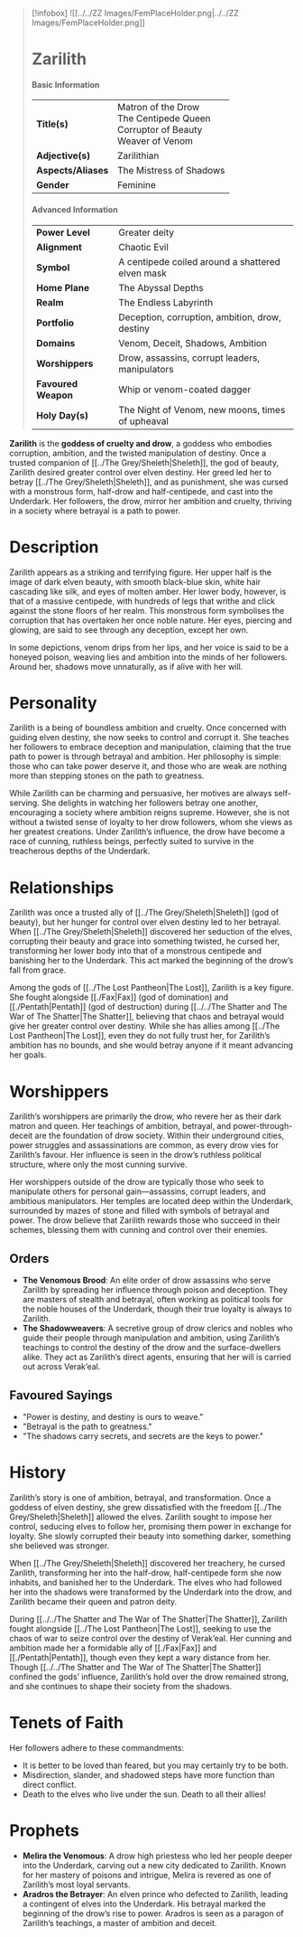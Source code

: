 > [!infobox]
> ![[../../ZZ Images/FemPlaceHolder.png|../../ZZ Images/FemPlaceHolder.png]]  
> # Zarilith
> #### Basic Information
> |  |   |
> |---|---|
> | **Title(s)** | Matron of the Drow<br>The Centipede Queen<br>Corruptor of Beauty<br>Weaver of Venom |
> | **Adjective(s)** | Zarilithian |
> | **Aspects/Aliases** | The Mistress of Shadows |
> | **Gender** | Feminine |
> 
> #### Advanced Information
> |  |  | 
> | --- | --- |
> | **Power Level** | Greater deity |
> | **Alignment** | Chaotic Evil |
> | **Symbol** | A centipede coiled around a shattered elven mask |
> | **Home Plane** | The Abyssal Depths |
> | **Realm** | The Endless Labyrinth |
> | **Portfolio** | Deception, corruption, ambition, drow, destiny |
> | **Domains** | Venom, Deceit, Shadows, Ambition |
> | **Worshippers** | Drow, assassins, corrupt leaders, manipulators |
> | **Favoured Weapon** | Whip or venom-coated dagger |
> | **Holy Day(s)** | The Night of Venom, new moons, times of upheaval |

**Zarilith** is the **goddess of cruelty and drow**, a goddess who embodies corruption, ambition, and the twisted manipulation of destiny. Once a trusted companion of [[../The Grey/Sheleth|Sheleth]], the god of beauty, Zarilith desired greater control over elven destiny. Her greed led her to betray [[../The Grey/Sheleth|Sheleth]], and as punishment, she was cursed with a monstrous form, half-drow and half-centipede, and cast into the Underdark. Her followers, the drow, mirror her ambition and cruelty, thriving in a society where betrayal is a path to power.

# Description
Zarilith appears as a striking and terrifying figure. Her upper half is the image of dark elven beauty, with smooth black-blue skin, white hair cascading like silk, and eyes of molten amber. Her lower body, however, is that of a massive centipede, with hundreds of legs that writhe and click against the stone floors of her realm. This monstrous form symbolises the corruption that has overtaken her once noble nature. Her eyes, piercing and glowing, are said to see through any deception, except her own.

In some depictions, venom drips from her lips, and her voice is said to be a honeyed poison, weaving lies and ambition into the minds of her followers. Around her, shadows move unnaturally, as if alive with her will.

# Personality
Zarilith is a being of boundless ambition and cruelty. Once concerned with guiding elven destiny, she now seeks to control and corrupt it. She teaches her followers to embrace deception and manipulation, claiming that the true path to power is through betrayal and ambition. Her philosophy is simple: those who can take power deserve it, and those who are weak are nothing more than stepping stones on the path to greatness.

While Zarilith can be charming and persuasive, her motives are always self-serving. She delights in watching her followers betray one another, encouraging a society where ambition reigns supreme. However, she is not without a twisted sense of loyalty to her drow followers, whom she views as her greatest creations. Under Zarilith’s influence, the drow have become a race of cunning, ruthless beings, perfectly suited to survive in the treacherous depths of the Underdark.

# Relationships
Zarilith was once a trusted ally of [[../The Grey/Sheleth|Sheleth]] (god of beauty), but her hunger for control over elven destiny led to her betrayal. When [[../The Grey/Sheleth|Sheleth]] discovered her seduction of the elves, corrupting their beauty and grace into something twisted, he cursed her, transforming her lower body into that of a monstrous centipede and banishing her to the Underdark. This act marked the beginning of the drow’s fall from grace.

Among the gods of [[../The Lost Pantheon|The Lost]], Zarilith is a key figure. She fought alongside [[./Fax|Fax]] (god of domination) and [[./Pentath|Pentath]] (god of destruction) during [[../../The Shatter and The War of The Shatter|The Shatter]], believing that chaos and betrayal would give her greater control over destiny. While she has allies among [[../The Lost Pantheon|The Lost]], even they do not fully trust her, for Zarilith’s ambition has no bounds, and she would betray anyone if it meant advancing her goals.

# Worshippers
Zarilith’s worshippers are primarily the drow, who revere her as their dark matron and queen. Her teachings of ambition, betrayal, and power-through-deceit are the foundation of drow society. Within their underground cities, power struggles and assassinations are common, as every drow vies for Zarilith’s favour. Her influence is seen in the drow’s ruthless political structure, where only the most cunning survive.

Her worshippers outside of the drow are typically those who seek to manipulate others for personal gain—assassins, corrupt leaders, and ambitious manipulators. Her temples are located deep within the Underdark, surrounded by mazes of stone and filled with symbols of betrayal and power. The drow believe that Zarilith rewards those who succeed in their schemes, blessing them with cunning and control over their enemies.

## Orders
- **The Venomous Brood**: An elite order of drow assassins who serve Zarilith by spreading her influence through poison and deception. They are masters of stealth and betrayal, often working as political tools for the noble houses of the Underdark, though their true loyalty is always to Zarilith.
- **The Shadowweavers**: A secretive group of drow clerics and nobles who guide their people through manipulation and ambition, using Zarilith’s teachings to control the destiny of the drow and the surface-dwellers alike. They act as Zarilith’s direct agents, ensuring that her will is carried out across Verak’eal.

## Favoured Sayings
- "Power is destiny, and destiny is ours to weave."
- "Betrayal is the path to greatness."
- "The shadows carry secrets, and secrets are the keys to power."

# History
Zarilith’s story is one of ambition, betrayal, and transformation. Once a goddess of elven destiny, she grew dissatisfied with the freedom [[../The Grey/Sheleth|Sheleth]] allowed the elves. Zarilith sought to impose her control, seducing elves to follow her, promising them power in exchange for loyalty. She slowly corrupted their beauty into something darker, something she believed was stronger.

When [[../The Grey/Sheleth|Sheleth]] discovered her treachery, he cursed Zarilith, transforming her into the half-drow, half-centipede form she now inhabits, and banished her to the Underdark. The elves who had followed her into the shadows were transformed by the Underdark into the drow, and Zarilith became their queen and patron deity. 

During [[../../The Shatter and The War of The Shatter|The Shatter]], Zarilith fought alongside [[../The Lost Pantheon|The Lost]], seeking to use the chaos of war to seize control over the destiny of Verak’eal. Her cunning and ambition made her a formidable ally of [[./Fax|Fax]] and [[./Pentath|Pentath]], though even they kept a wary distance from her. Though [[../../The Shatter and The War of The Shatter|The Shatter]] confined the gods’ influence, Zarilith’s hold over the drow remained strong, and she continues to shape their society from the shadows.

# Tenets of Faith
Her followers adhere to these commandments:
- It is better to be loved than feared, but you may certainly try to be both.
- Misdirection, slander, and shadowed steps have more function than direct conflict.
- Death to the elves who live under the sun. Death to all their allies!

# Prophets
- **Melira the Venomous**: A drow high priestess who led her people deeper into the Underdark, carving out a new city dedicated to Zarilith. Known for her mastery of poisons and intrigue, Melira is revered as one of Zarilith’s most loyal servants.
- **Aradros the Betrayer**: An elven prince who defected to Zarilith, leading a contingent of elves into the Underdark. His betrayal marked the beginning of the drow’s rise to power. Aradros is seen as a paragon of Zarilith’s teachings, a master of ambition and deceit.
